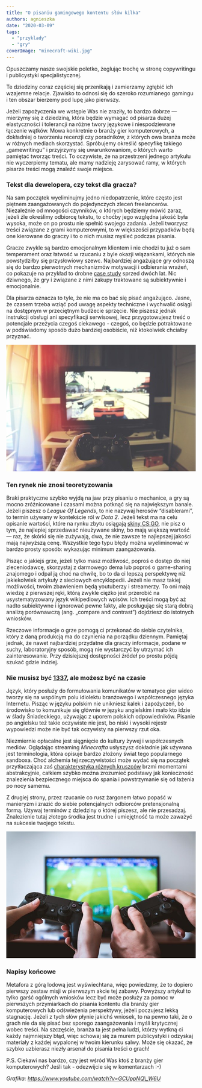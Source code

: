 ```yaml
---
title: "O pisaniu gamingowego kontentu słów kilka"
authors: agnieszka
date: "2020-03-09"
tags:
  - "przyklady"
  - "gry"
coverImage: "minecraft-wiki.jpg"
---
```


Opuszczamy nasze swojskie poletko, żeglując trochę w stronę copywritingu i
publicystyki specjalistycznej.

<!--truncate-->

Te dziedziny coraz częściej się przenikają i zamierzamy zgłębić ich wzajemne
relacje. Zjawisko to odnosi się do szeroko rozumianego gamingu i ten obszar
bierzemy pod lupę jako pierwszy.

Jeżeli zapożyczenia we wstępie Was nie zraziły, to bardzo dobrze ― mierzymy się
z dziedziną, która będzie wymagać od pisarza dużej elastyczności i tolerancji na
różne twory językowe i niespodziewane łączenie wątków. Mowa konkretnie o branży
gier komputerowych, a dokładniej o tworzeniu recenzji czy poradników, z których
owa branża może w różnych mediach skorzystać. Spróbujemy określić specyfikę
takiego „gamewritingu” i przyjrzymy się uwarunkowaniom, o których warto pamiętać
tworząc treści. To oczywiste, że na przestrzeni jednego artykułu nie wyczerpiemy
tematu, ale mamy nadzieję zarysować ramy, w których pisarze treści mogą znaleźć
swoje miejsce.

### Tekst dla dewelopera, czy tekst dla gracza?

Na sam początek wyeliminujmy jedno niedopatrzenie, które często jest piętnem
zaangażowanych do pojedynczych zleceń freelancerów. Niezależnie od mnogości
czynników, o których będziemy mówić zaraz, jeżeli źle określimy odbiorcę tekstu,
to choćby jego względna jakość była wysoka, może on po prostu nie spełnić
swojego zadania. Jeżeli tworzysz treści związane z grami komputerowymi, to w
większości przypadków będą one kierowane do graczy i to o nich musisz myśleć
podczas pisania.

Gracze zwykle są bardzo emocjonalnym klientem i nie chodzi tu już o sam
temperament oraz łatwość w rzucaniu z byle okazji wiązankami, których nie
powstydziłby się przysłowiowy szewc. Najbardziej angażujące gry odnoszą się do
bardzo pierwotnych mechanizmów motywacji i odbierania wrażeń, co pokazuje na
przykład to drobne
[case study](https://www.psychologytoday.com/au/blog/darwins-subterranean-world/201809/video-games-and-emotional-states)
sprzed dwóch lat. Nic dziwnego, że gry i związane z nimi zakupy traktowane są
subiektywnie i emocjonalnie.

Dla pisarza oznacza to tyle, że nie ma co bać się pisać angażująco. Jasne, że
czasem trzeba wziąć pod uwagę aspekty techniczne i wychwalić osiągi na dostępnym
w przeciętnym budżecie sprzęcie. Nie piszesz jednak instrukcji obsługi ani
specyfikacji serwisowej, lecz przygotowujesz treść o potencjale przeżycia czegoś
ciekawego - czegoś, co będzie potraktowane w podświadomy sposób dużo bardziej
osobiście, niż ktokolwiek chciałby przyznać.

![](images/computer-1845880_640.jpg)

### Ten rynek nie znosi teoretyzowania

Braki praktyczne szybko wyjdą na jaw przy pisaniu o mechanice, a gry są mocno
zróżnicowane i czasami można potknąć się na największym banale. Jeżeli piszesz o
_League Of Legends_, to nie nazywaj herosów “disablerami”, to termin używany w
kontekście ról w _Dota 2_. Jeżeli tekst ma na celu opisanie wartości, które na
rynku zbytu osiągają [skiny CS:GO](https://www.skinwallet.com/pl/), nie pisz o
tym, że najlepiej sprzedawać nieużywane skiny, bo mają większą wartość ― raz, że
skórki się nie zużywają, dwa, że nie zawsze te najlepszej jakości mają najwyższą
cenę. Wszystkie tego typu błędy można wyeliminować w bardzo prosty sposób:
wykazując minimum zaangażowania.

Pisząc o jakiejś grze, jeżeli tylko masz możliwość, poproś o dostęp do niej
zleceniodawcę, skorzystaj z darmowego dema lub poproś o game-sharing znajomego i
odpal ją choć na chwilę, bo to da ci lepszą perspektywę niż jakiekolwiek
artykuły z sieciowych encyklopedii. Jeżeli nie masz takiej możliwości, twoim
zbawieniem będą youtuberzy i streamerzy. To oni mają wiedzę z pierwszej ręki,
którą zwykle ciężko jest przerobić na usystematyzowany język wikipediowych
wpisów. Ich treści mogą być aż nadto subiektywne i ignorować pewne fakty, ale
posługując się starą dobrą analizą porównawczą (ang. „compare and contrast”)
dojdziesz do istotnych wniosków.

Rzeczowe informacje o grze pomogą ci przekonać do siebie czytelnika, który z
daną produkcją ma do czynienia na porządku dziennym. Pamiętaj jednak, że nawet
najbardziej przydatne dla graczy informacje, podane w suchy, laboratoryjny
sposób, mogą nie wystarczyć by utrzymać ich zainteresowanie. Przy dzisiejszej
dostępności źródeł po prostu pójdą szukać gdzie indziej.

### Nie musisz być [1337](https://en.wikipedia.org/wiki/Leet), ale możesz być na czasie

Język, który posłuży do formułowania komunikatów w tematyce gier wideo tworzy
się na wspólnym polu idiolektu branżowego i współczesnego języka Internetu.
Pisząc w języku polskim nie unikniesz kalek i zapożyczeń, bo środowisko to
komunikuje się głównie w języku angielskim i mało kto idzie w ślady
Śniadeckiego, używając z uporem polskich odpowiedników. Pisanie po angielsku też
takie oczywiste nie jest, bo niski i wysoki rejestr wypowiedzi może nie być tak
oczywisty na pierwszy rzut oka.

Niezmiernie opłacalne jest sięgnięcie do kultury żywej i współczesnych mediów.
Oglądając streaming _Minecrafta_ usłyszysz dokładnie jak używana jest
terminologia, która opisuje bardzo złożony świat tego popularnego sandboxa. Choć
alchemia tej rzeczywistości może wydać się na początek przytłaczająca zaś
[charakterystyka różnych kruszców](https://minecraft-pl.gamepedia.com/Bloki)
brzmi momentami abstrakcyjnie, całkiem szybko można zrozumieć podstawy jak
konieczność znalezienia bezpiecznego miejsca do spania i powstrzymanie się od
łażenia po nocy samemu.

Z drugiej strony, przez rzucanie co rusz żargonem łatwo popaść w manieryzm i
zrazić do siebie potencjalnych odbiorców pretensjonalną formą. Używaj terminów z
dziedziny o której piszesz, ale nie przesadzaj. Znalezienie tutaj złotego środka
jest trudne i umiejętność ta może zaważyć na sukcesie twojego tekstu.

![](images/gaming-2259191_640.jpg)

### Napisy końcowe

Metafora z górą lodową jest wyświechtana, więc powiedzmy, że to dopiero pierwszy
zestaw misji w pierwszym akcie tej zabawy. Powyższy artykuł to tylko garść
ogólnych wniosków lecz być może posłuży za pomoc w pierwszych przymiarkach do
pisania kontentu dla branży gier komputerowych lub odświeżenia perspektywy,
jeżeli poczujesz lekką stagnację. Jeżeli z tych słów płynie jakichś wniosek, to
na pewno taki, że o grach nie da się pisać bez sporego zaangażowania i myśli
krytycznej wobec treści. Na szczęście, branża ta jest pełna ludzi, którzy wytkną
ci każdy najmniejszy błąd, więc schowaj się za murem publicystyki i odzyskaj
materiały z każdej wypalonej w twoim kierunku salwy. Może się okazać, że szybko
uzbierasz niezły arsenał do pisania treści o grach!

P.S. Ciekawi nas bardzo, czy jest wśród Was ktoś z branży gier komputerowych?
Jeśli tak - odezwijcie się w komentarzach :-)

_Grafika: https://www.youtube.com/watch?v=GCUppNQ\_W6U_

